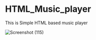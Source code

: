 # HTML_Music_player

This is Simple HTML based music player

![Screenshot (115)](https://github.com/user-attachments/assets/99d72f3d-3808-42a8-a7de-6826a01b14fe)

